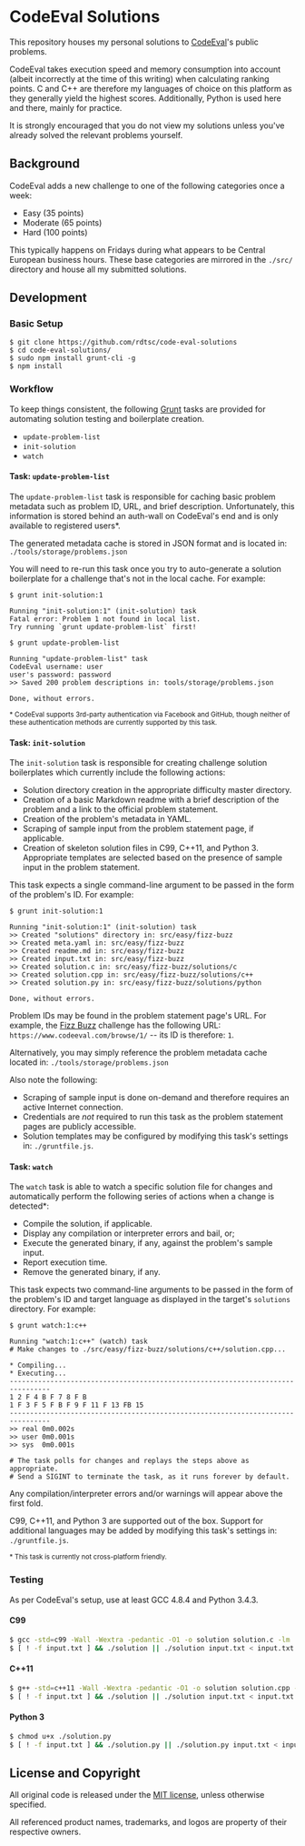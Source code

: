 # CodeEval Solutions

This repository houses my personal solutions to [CodeEval][ce]'s public
problems.

CodeEval takes execution speed and memory consumption into account (albeit
incorrectly at the time of this writing) when calculating ranking points.
C and C++ are therefore my languages of choice on this platform as they
generally yield the highest scores. Additionally, Python is used here and
there, mainly for practice.

It is strongly encouraged that you do not view my solutions unless you've
already solved the relevant problems yourself.


## Background

CodeEval adds a new challenge to one of the following categories once a week:

- Easy (35 points)
- Moderate (65 points)
- Hard (100 points)

This typically happens on Fridays during what appears to be Central European
business hours. These base categories are mirrored in the `./src/` directory
and house all my submitted solutions.


## Development

### Basic Setup

```text
$ git clone https://github.com/rdtsc/code-eval-solutions
$ cd code-eval-solutions/
$ sudo npm install grunt-cli -g
$ npm install
```

### Workflow

To keep things consistent, the following [Grunt][grunt] tasks are provided for
automating solution testing and boilerplate creation.

- `update-problem-list`
- `init-solution`
- `watch`

#### Task: `update-problem-list`

The `update-problem-list` task is responsible for caching basic problem
metadata such as problem ID, URL, and brief description. Unfortunately, this
information is stored behind an auth-wall on CodeEval's end and is only
available to registered users*.

The generated metadata cache is stored in JSON format and is located in:
`./tools/storage/problems.json`

You will need to re-run this task once you try to auto-generate a solution
boilerplate for a challenge that's not in the local cache. For example:

```text
$ grunt init-solution:1

Running "init-solution:1" (init-solution) task
Fatal error: Problem 1 not found in local list.
Try running `grunt update-problem-list` first!
```

```text
$ grunt update-problem-list

Running "update-problem-list" task
CodeEval username: user
user's password: password
>> Saved 200 problem descriptions in: tools/storage/problems.json

Done, without errors.
```

<sup>* CodeEval supports 3rd-party authentication via Facebook and GitHub,
though neither of these authentication methods are currently supported by this
task.</sup>

#### Task: `init-solution`

The `init-solution` task is responsible for creating challenge solution
boilerplates which currently include the following actions:

- Solution directory creation in the appropriate difficulty master directory.
- Creation of a basic Markdown readme with a brief description of the problem
  and a link to the official problem statement.
- Creation of the problem's metadata in YAML.
- Scraping of sample input from the problem statement page, if applicable.
- Creation of skeleton solution files in C99, C++11, and Python 3. Appropriate
  templates are selected based on the presence of sample input in the problem
  statement.

This task expects a single command-line argument to be passed in the form of
the problem's ID. For example:

```text
$ grunt init-solution:1

Running "init-solution:1" (init-solution) task
>> Created "solutions" directory in: src/easy/fizz-buzz
>> Created meta.yaml in: src/easy/fizz-buzz
>> Created readme.md in: src/easy/fizz-buzz
>> Created input.txt in: src/easy/fizz-buzz
>> Created solution.c in: src/easy/fizz-buzz/solutions/c
>> Created solution.cpp in: src/easy/fizz-buzz/solutions/c++
>> Created solution.py in: src/easy/fizz-buzz/solutions/python

Done, without errors.
```

Problem IDs may be found in the problem statement page's URL.
For example, the [Fizz Buzz][ce-1] challenge has the following URL:
`https://www.codeeval.com/browse/1/` -- its ID is therefore: `1`.

Alternatively, you may simply reference the problem metadata cache located in:
`./tools/storage/problems.json`

Also note the following:

- Scraping of sample input is done on-demand and therefore requires an active
  Internet connection.
- Credentials are *not* required to run this task as the problem statement
  pages are publicly accessible.
- Solution templates may be configured by modifying this task's settings in:
  `./gruntfile.js`.

#### Task: `watch`

The `watch` task is able to watch a specific solution file for changes and
automatically perform the following series of actions when a change is
detected*:

- Compile the solution, if applicable.
- Display any compilation or interpreter errors and bail, or;
- Execute the generated binary, if any, against the problem's sample input.
- Report execution time.
- Remove the generated binary, if any.

This task expects two command-line arguments to be passed in the form of the
problem's ID and target language as displayed in the target's `solutions`
directory. For example:

```text
$ grunt watch:1:c++

Running "watch:1:c++" (watch) task
# Make changes to ./src/easy/fizz-buzz/solutions/c++/solution.cpp...

* Compiling...
* Executing...
--------------------------------------------------------------------------------
1 2 F 4 B F 7 8 F B
1 F 3 F 5 F B F 9 F 11 F 13 FB 15
--------------------------------------------------------------------------------
>> real 0m0.002s
>> user 0m0.001s
>> sys  0m0.001s

# The task polls for changes and replays the steps above as appropriate.
# Send a SIGINT to terminate the task, as it runs forever by default.
```

Any compilation/interpreter errors and/or warnings will appear above the first
fold.

C99, C++11, and Python 3 are supported out of the box. Support for additional
languages may be added by modifying this task's settings in: `./gruntfile.js`.

<sup>* This task is currently not cross-platform friendly.</sup>

### Testing

As per CodeEval's setup, use at least GCC 4.8.4 and Python 3.4.3.

#### C99
```bash
$ gcc -std=c99 -Wall -Wextra -pedantic -O1 -o solution solution.c -lm
$ [ ! -f input.txt ] && ./solution || ./solution input.txt < input.txt
```

#### C++11
```bash
$ g++ -std=c++11 -Wall -Wextra -pedantic -O1 -o solution solution.cpp -lm
$ [ ! -f input.txt ] && ./solution || ./solution input.txt < input.txt
```

#### Python 3
```bash
$ chmod u+x ./solution.py
$ [ ! -f input.txt ] && ./solution.py || ./solution.py input.txt < input.txt
```


## License and Copyright

All original code is released under the [MIT license][lic-me], unless otherwise
specified.

All referenced product names, trademarks, and logos are property of their
respective owners.


[ce]:     https://www.codeeval.com/
          "CodeEval - Coding Challenges for the World's Best Developers"

[ce-1]:   https://www.codeeval.com/browse/1/
          "CodeEval - Fizz Buzz Challenge"

[grunt]:  http://gruntjs.com/
          "Grunt: The JavaScript Task Runner"

[lic-me]: http://opensource.org/licenses/MIT/
          "The MIT License (MIT)"
